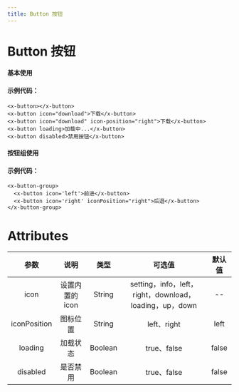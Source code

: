 ```yaml
---
title: Button 按钮
---
```


# Button 按钮

#### 基本使用

<ClientOnly>
 <button-demo/>
</ClientOnly>

#### 示例代码：

```vue
<x-button></x-button>
<x-button icon="download">下载</x-button>
<x-button icon="download" icon-position="right">下载</x-button>
<x-button loading>加载中...</x-button>
<x-button disabled>禁用按钮</x-button>
```

#### 按钮组使用

<button-group-demo/>

#### 示例代码：

```vue
<x-button-group>
  <x-button icon='left'>前进</x-button>
  <x-button icon='right' iconPosition="right">后退</x-button>
</x-button-group>
```

# Attributes

|     参数     |      说明       |  类型   |                         可选值                          | 默认值 |
| :----------: | :-------------: | :-----: | :-----------------------------------------------------: | :----: |
|     icon     | 设置内置的 icon | String  | setting，info，left，right，download，loading，up，down |   --   |
| iconPosition |    图标位置     | String  |                       left、right                       |  left  |
|   loading    |    加载状态     | Boolean |                       true、false                       | false  |
|   disabled   |    是否禁用     | Boolean |                       true、false                       | false  |
